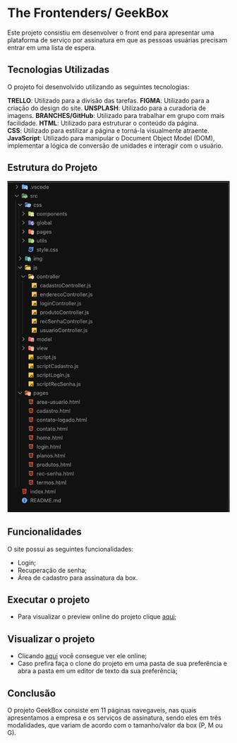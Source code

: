 # The Frontenders/ GeekBox
Este projeto consistiu em desenvolver o front end para apresentar uma plataforma
de serviço por assinatura em que as pessoas usuárias precisam entrar em uma lista
de espera.

## Tecnologias Utilizadas
O projeto foi desenvolvido utilizando as seguintes tecnologias:

**TRELLO**: Utilizado para a divisão das tarefas.
**FIGMA**: Utilizado para a criação do design do site.
**UNSPLASH**: Utilizado para a curadoria de imagens.
**BRANCHES/GitHub**: Utilizado para trabalhar em grupo com mais facilidade.
**HTML**: Utilizado para estruturar o conteúdo da página.  
**CSS**: Utilizado para estilizar a página e torná-la visualmente atraente.  
**JavaScript**: Utilizado para manipular o Document Object Model (DOM), implementar a lógica de conversão de unidades e interagir com o usuário.

## Estrutura do Projeto
![Estrutura do Projeto](./src/img/readMe/Screenshot_2023-07-14_at_4.53.57_PM.png)


## Funcionalidades
O site possui as seguintes funcionalidades:

- Login;
- Recuperação de senha;
- Área de cadastro para assinatura da box.

## Executar o projeto
- Para visualizar o preview online do projeto clique [aqui](https://github.com/Vimlm/geekBox);

## Visualizar o projeto
- Clicando [aqui](????) você consegue ver ele online;
- Caso prefira faça o clone do projeto em uma pasta de sua preferência e abra a pasta em um editor de texto da sua preferência;

## Conclusão
O projeto GeekBox consiste em 11 páginas navegaveis, nas quais apresentamos a empresa e os serviços de assinatura, sendo eles em três modalidades, que variam de acordo com o tamanho/valor da box (P, M ou G).
